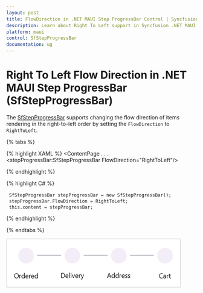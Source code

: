 ```yaml
---
layout: post
title: FlowDirection in .NET MAUI Step ProgressBar Control | Syncfusion
description: Learn about Right To Left support in Syncfusion .NET MAUI Step ProgressBar (SfStepProgressBar) control and more.
platform: maui
control: SfStepProgressBar
documentation: ug
---
```

 
# Right To Left Flow Direction in .NET MAUI Step ProgressBar (SfStepProgressBar)

The [SfStepProgressBar](https://www.syncfusion.com/maui-controls/maui-stepprogressbar) supports changing the flow direction of items rendering in the right-to-left order by setting the `FlowDirection` to `RightToLeft`.

{% tabs %}

{% highlight XAML %}
  <ContentPage 
            . . .
            <stepProgressBar:SfStepProgressBar FlowDirection="RightToLeft"/>

   </ContentPage>
     
{% endhighlight %}

{% highlight C# %}
   
     SfStepProgressBar stepProgressBar = new SfStepProgressBar();
     stepProgressBar.FlowDirection = RightToLeft;
     this.content = stepProgressBar;

{% endhighlight %}

{% endtabs %}

![Right to left in .NET MAUI Step Progress Bar](images/right-to-left/maui-stepprogressbar-right-to-left.gif)

